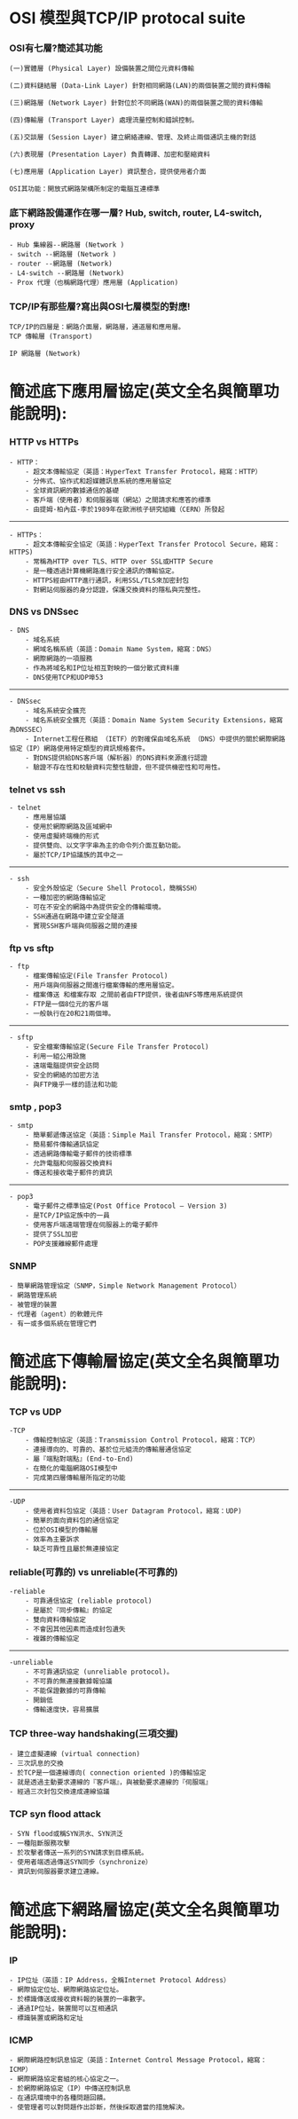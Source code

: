 # OSI 模型與TCP/IP protocal suite

### OSI有七層?簡述其功能

    (一)實體層 (Physical Layer) 設備裝置之間位元資料傳輸

    (二)資料鏈結層 (Data-Link Layer) 針對相同網路(LAN)的兩個裝置之間的資料傳輸

    (三)網路層 (Network Layer) 針對位於不同網路(WAN)的兩個裝置之間的資料傳輸

    (四)傳輸層 (Transport Layer) 處理流量控制和錯誤控制。

    (五)交談層 (Session Layer) 建立網絡連線、管理、及終止兩個通訊主機的對話

    (六)表現層 (Presentation Layer) 負責轉譯、加密和壓縮資料

    (七)應用層 (Application Layer) 資訊整合，提供使用者介面

    OSI其功能：開放式網路架構所制定的電腦互連標準

### 底下網路設備運作在哪一層? Hub, switch, router, L4-switch, proxy
    - Hub 集線器--網路層 (Network )
    - switch --網路層 (Network )
    - router --網路層 (Network)
    - L4-switch --網路層 (Network)
    - Prox 代理（也稱網路代理）應用層 (Application)
    
### TCP/IP有那些層?寫出與OSI七層模型的對應!
    TCP/IP的四層是：網路介面層，網路層，通道層和應用層。 
    TCP 傳輸層 (Transport)
    
    IP 網路層 (Network)

# 簡述底下應用層協定(英文全名與簡單功能說明):
### HTTP vs HTTPs
    - HTTP：
        - 超文本傳輸協定（英語：HyperText Transfer Protocol，縮寫：HTTP）
        - 分佈式、協作式和超媒體訊息系統的應用層協定
        - 全球資訊網的數據通信的基礎
        - 客戶端（使用者）和伺服器端（網站）之間請求和應答的標準
        - 由提姆·柏內茲-李於1989年在歐洲核子研究組織（CERN）所發起
   -------------------------------------------------------------
   
    - HTTPs：
        - 超文本傳輸安全協定（英語：HyperText Transfer Protocol Secure，縮寫：HTTPS)
        - 常稱為HTTP over TLS、HTTP over SSL或HTTP Secure
        - 是一種透過計算機網路進行安全通訊的傳輸協定。
        - HTTPS經由HTTP進行通訊，利用SSL/TLS來加密封包
        - 對網站伺服器的身分認證，保護交換資料的隱私與完整性。

### DNS vs DNSsec
    - DNS
        - 域名系統
        - 網域名稱系統（英語：Domain Name System，縮寫：DNS）
        - 網際網路的一項服務
        - 作為將域名和IP位址相互對映的一個分散式資料庫
        - DNS使用TCP和UDP埠53
  -------------------------------------------------------------
  
    - DNSsec
        - 域名系統安全擴充
        - 域名系統安全擴充（英語：Domain Name System Security Extensions，縮寫為DNSSEC）
        - Internet工程任務組 （IETF）的對確保由域名系統 （DNS）中提供的關於網際網路協定（IP）網路使用特定類型的資訊規格套件。
        - 對DNS提供給DNS客戶端（解析器）的DNS資料來源進行認證
        - 驗證不存在性和校驗資料完整性驗證，但不提供機密性和可用性。

### telnet vs ssh
    - telnet 
        - 應用層協議
        - 使用於網際網路及區域網中
        - 使用虛擬終端機的形式
        - 提供雙向、以文字字串為主的命令列介面互動功能。
        - 屬於TCP/IP協議族的其中之一
  ------------------------------------------------------------- 
  
    - ssh
        - 安全外殼協定（Secure Shell Protocol，簡稱SSH）
        - 一種加密的網路傳輸協定
        - 可在不安全的網路中為提供安全的傳輸環境。
        - SSH通過在網路中建立安全隧道
        - 實現SSH客戶端與伺服器之間的連接 
        
### ftp vs sftp
    - ftp
        - 檔案傳輸協定(File Transfer Protocol)
        - 用戶端與伺服器之間進行檔案傳輸的應用層協定。
        - 檔案傳送 和檔案存取 之間前者由FTP提供，後者由NFS等應用系統提供
        - FTP是一個8位元的客戶端
        - 一般執行在20和21兩個埠。
        
  ------------------------------------------------------------- 
    
    - sftp
        - 安全檔案傳輸協定(Secure File Transfer Protocol)
        - 利用一組公用設施
        - 遠端電腦提供安全訪問
        - 安全的網絡的加密方法
        - 與FTP幾乎一樣的語法和功能
        
### smtp , pop3
    - smtp
        - 簡單郵遞傳送協定（英語：Simple Mail Transfer Protocol，縮寫：SMTP）
        - 簡易郵件傳輸通訊協定
        - 透過網路傳輸電子郵件的技術標準
        - 允許電腦和伺服器交換資料
        - 傳送和接收電子郵件的資訊
    
  ------------------------------------------------------------- 
  
    - pop3
        - 電子郵件之標準協定(Post Office Protocol – Version 3)
        - 是TCP/IP協定族中的一員
        - 使用客戶端遠端管理在伺服器上的電子郵件
        - 提供了SSL加密
        - POP支援離線郵件處理

### SNMP
    - 簡單網路管理協定（SNMP，Simple Network Management Protocol）
    - 網路管理系統
    - 被管理的裝置
    - 代理者（agent）的軟體元件
    - 有一或多個系統在管理它們

# 簡述底下傳輸層協定(英文全名與簡單功能說明):

### TCP vs UDP
    -TCP
        - 傳輸控制協定（英語：Transmission Control Protocol，縮寫：TCP）
        - 連接導向的、可靠的、基於位元組流的傳輸層通信協定
        - 屬『端點對端點』(End-to-End)
        - 在簡化的電腦網路OSI模型中
        - 完成第四層傳輸層所指定的功能
 ------------------------------------------------------------- 
  
    -UDP
        - 使用者資料包協定（英語：User Datagram Protocol，縮寫：UDP)
        - 簡單的面向資料包的通信協定
        - 位於OSI模型的傳輸層
        - 效率為主要訴求
        - 缺乏可靠性且屬於無連接協定
        
### reliable(可靠的) vs unreliable(不可靠的)
    -reliable
        - 可靠通信協定 (reliable protocol)
        - 是屬於『同步傳輸』的協定
        - 雙向資料傳輸協定
        - 不會因其他因素而造成封包遺失
        - 複雜的傳輸協定
------------------------------------------------------------- 
          
    -unreliable
        - 不可靠通訊協定 (unreliable protocol)。
        - 不可靠的無連接數據報協議
        - 不能保證數據的可靠傳輸
        - 開銷低
        - 傳輸速度快，容易擴展
      

### TCP three-way handshaking(三項交握)
    - 建立虛擬連線 (virtual connection) 
    - 三次訊息的交換
    - 於TCP是一個連線導向( connection oriented )的傳輸協定
    - 就是透過主動要求連線的『客戶端』，與被動要求連線的『伺服端』
    - 經過三次封包交換達成連線協議

### TCP syn flood attack
    - SYN flood或稱SYN洪水、SYN洪泛
    - 一種阻斷服務攻擊
    - 於攻擊者傳送一系列的SYN請求到目標系統。
    - 使用者端透過傳送SYN同步（synchronize）
    - 資訊到伺服器要求建立連線。 
  
# 簡述底下網路層協定(英文全名與簡單功能說明):

### IP
    - IP位址（英語：IP Address，全稱Internet Protocol Address）
    - 網際協定位址、網際網路協定位址。
    - 於標識傳送或接收資料報的裝置的一串數字。
    - 通過IP位址，裝置間可以互相通訊
    - 標識裝置或網路和定址

### ICMP
    - 網際網路控制訊息協定（英語：Internet Control Message Protocol，縮寫：ICMP）
    - 網際網路協定套組的核心協定之一。
    - 於網際網路協定（IP）中傳送控制訊息
    - 在通訊環境中的各種問題回饋。
    - 使管理者可以對問題作出診斷，然後採取適當的措施解決。
    
    
